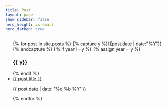 ```yaml
---
title: Post
layout: page
show_sidebar: false
hero_height: is-small
hero_darken: true
---
```


<ul id="archive">
{% for post in site.posts %}
  {% capture y %}{{post.date | date:"%Y"}}{% endcapture %}
  {% if year != y %}
    {% assign year = y %}
    <h3 class="blogyear">{{ y}}</h3>
  {% endif %}
<li class="archiveposturl"><span><a href="{{ post.url }}" title="{{ post.title }}">{{ post.title }}</a></span><br/>
<span class = "postlower">

{{ post.date | date: '%d %b %Y' }}
</span>

</li>
{% endfor %}
</ul>

